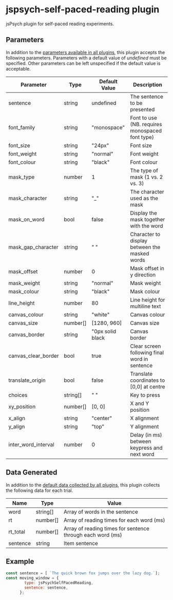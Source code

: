 # jspsych-self-paced-reading plugin

jsPsych plugin for self-paced reading experiments.

## Parameters

In addition to the [parameters available in all plugins](https://www.jspsych.org/overview/plugins#parameters-available-in-all-plugins), this plugin accepts the following parameters. Parameters with a default value of _undefined_ must be specified. Other parameters can be left unspecified if the default value is acceptable.

| Parameter           | Type     | Default Value    | Description                                     |
| ------------------- | -------- | ---------------- | ----------------------------------------------- |
| sentence            | string   | undefined        | The sentence to be presented                    |
| font_family         | string   | "monospace"      | Font to use (NB. requires monospaced font type) |
| font_size           | string   | "24px"           | Font size                                       |
| font_weight         | string   | "normal"         | Font weight                                     |
| font_colour         | string   | "black"          | Font colour                                     |
| mask_type           | number   | 1                | The type of mask (1 vs. 2 vs. 3)                |
| mask_character      | string   | "\_"             | The character used as the mask                  |
| mask_on_word        | bool     | false            | Display the mask together with the word         |
| mask_gap_character  | string   | " "              | Character to display between the masked words   |
| mask_offset         | number   | 0                | Mask offset in y direction                      |
| mask_weight         | string   | "normal"         | Mask weight                                     |
| mask_colour         | string   | "black"          | Mask colour                                     |
| line_height         | number   | 80               | Line height for multiline text                  |
| canvas_colour       | string   | "white"          | Canvas colour                                   |
| canvas_size         | number[] | [1280, 960]      | Canvas size                                     |
| canvas_border       | string   | "0px solid black | Canvas border                                   |
| canvas_clear_border | bool     | true             | Clear screen following final word in sentence   |
| translate_origin    | bool     | false            | Translate coordinates to [0,0] at centre        |
| choices             | string[] | " "              | Key to press                                    |
| xy_position         | number[] | [0, 0]           | X and Y position                                |
| x_align             | string   | "center"         | X alignment                                     |
| y_align             | string   | "top"            | Y alignment                                     |
| inter_word_interval | number   | 0                | Delay (in ms) between keypress and next word    |

## Data Generated

In addition to the [default data collected by all plugins](https://www.jspsych.org/overview/plugins#data-collected-by-all-plugins), this plugin collects the following data for each trial.

| Name     | Type     | Value                                                      |
| -------- | -------- | ---------------------------------------------------------- |
| word     | string[] | Array of words in the sentence                             |
| rt       | number[] | Array of reading times for each word (ms)                  |
| rt_total | number[] | Array of reading times for sentence through each word (ms) |
| sentence | string   | Item sentence                                              |

## Example

```javascript
const sentence = [ `The quick brown fox jumps over the lazy dog.`];
const moving_window = {
        type: jsPsychSelfPacedReading,
        sentence: sentence,
      };
```
